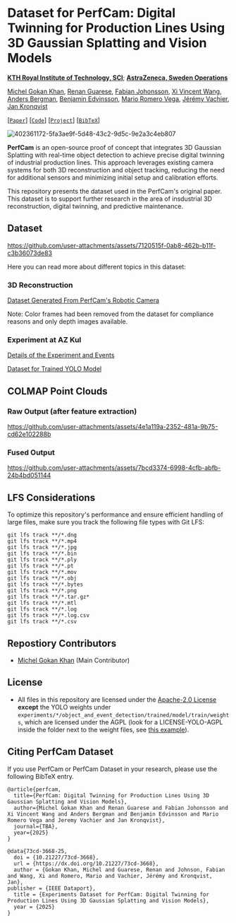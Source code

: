 # Dataset for PerfCam: Digital Twinning for Production Lines Using 3D Gaussian Splatting and Vision Models

**[KTH Royal Institute of Technology, SCI](https://www.kth.se/en/sci/skolan-for-teknikvetenskap-1.795005)**; **[AstraZeneca, Sweden Operations](https://www.astrazeneca.com/)**

[Michel Gokan Khan](https://michelgokan.github.io/), [Renan Guarese](https://renghp.github.io/), [Fabian Johonsson](https://se.linkedin.com/in/fabianmartinjohnson), [Xi Vincent Wang](https://www.kth.se/profile/wangxi), [Anders Bergman](https://se.linkedin.com/in/anders-bergman-186203), [Benjamin Edvinsson](https://se.linkedin.com/in/benjamin-edvinsson-860ba968), [Mario Romero Vega](https://www.kth.se/profile/marior), [Jérémy Vachier](https://github.com/jvachier), [Jan Kronqvist](https://www.kth.se/profile/jankr)

[[`Paper`](#)] [[`Code`](https://github.com/AstraZeneca/PerfCam)] [[`Project`](https://www.digitalfutures.kth.se/project/smart-smart-predictive-maintenance-for-the-pharmaceutical-industry/)] [[`BibTeX`](#citing-perfcam-dataset)]

![402361172-5fa3ae9f-5d48-43c2-9d5c-9e2a3c4eb807](https://github.com/user-attachments/assets/1b79665a-2188-43f0-9af4-36d14c5caf4f)

**PerfCam** is an open-source proof of concept that integrates 3D Gaussian Splatting with real-time object detection to achieve precise digital twinning of industrial production lines. This approach leverages existing camera systems for both 3D reconstruction and object tracking, reducing the need for additional sensors and minimizing initial setup and calibration efforts. 

This repository presents the dataset used in the PerfCam's original paper. This dataset is to support further research in the area of insdustrial 3D reconstruction, digital twinning, and predictive maintenance.

## Dataset

https://github.com/user-attachments/assets/7120515f-0ab8-462b-b11f-c3b36073de83

Here you can read more about different topics in this dataset:

### 3D Reconstruction
[Dataset Generated From PerfCam's Robotic Camera](experiments/az_kul_small_line/3d_reconstruction/by_perfcam/)

Note: Color frames had been removed from the dataset for compliance reasons and only depth images available.

### Experiment at AZ Kul

[Details of the Experiment and Events](experiments/az_kul_small_line/object_and_event_detection)

[Dataset for Trained YOLO Model](experiments/az_kul_small_line/object_and_event_detection/trained)

## COLMAP Point Clouds

### Raw Output (after feature extraction)

https://github.com/user-attachments/assets/4e1a119a-2352-481a-9b75-cd62e102288b

### Fused Output

https://github.com/user-attachments/assets/7bcd3374-6998-4cfb-abfb-24b4bd051144

## LFS Considerations
To optimize this repository's performance and ensure efficient handling of large files, make sure you track the following file types with Git LFS:

```
git lfs track **/*.dng
git lfs track **/*.mp4
git lfs track **/*.jpg
git lfs track **/*.bin 
git lfs track **/*.ply
git lfs track **/*.pt 
git lfs track **/*.mov
git lfs track **/*.obj
git lfs track **/*.bytes
git lfs track **/*.png
git lfs track **/*.tar.gz*
git lfs track **/*.mtl
git lfs track **/*.log
git lfs track **/*.log.csv
git lfs track **/*.csv
```

## Repostiory Contributors
- [Michel Gokan Khan](https://github.com/michelgokan) (Main Contributor)

## License
- All files in this repository are licensed under the [Apache-2.0 License](LICENSE) **except** the YOLO weights under `experiments/*/object_and_event_detection/trained/model/train/weights`, which are licensed under the AGPL (look for a LICENSE-YOLO-AGPL inside the folder next to the weight files, see [this example](experiments/az_kul_small_line/object_and_event_detection/trained/model/train/weights/LICENSE-YOLO-AGPL)). 


## Citing PerfCam Dataset
If you use PerfCam or PerfCam Dataset in your research, please use the following BibTeX entry.
```
@article{perfcam,
  title={PerfCam: Digital Twinning for Production Lines Using 3D Gaussian Splatting and Vision Models},
  author={Michel Gokan Khan and Renan Guarese and Fabian Johonsson and Xi Vincent Wang and Anders Bergman and Benjamin Edvinsson and Mario Romero Vega and Jeremy Vachier and Jan Kronqvist},
  journal={TBA},
  year={2025}
}

@data{73cd-3668-25,
  doi = {10.21227/73cd-3668},
  url = {https://dx.doi.org/10.21227/73cd-3668},
  author = {Gokan Khan, Michel and Guarese, Renan and Johnson, Fabian and Wang, Xi and Romero, Mario and Vachier, Jérémy and Kronqvist, Jan},
publisher = {IEEE Dataport},
  title = {Experiments Dataset for PerfCam: Digital Twinning for Production Lines Using 3D Gaussian Splatting and Vision Models},
  year = {2025} 
}
```
